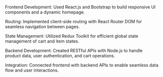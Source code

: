 Frontend Development: Used React.js and Bootstrap to build responsive UI components and a dynamic homepage.

Routing: Implemented client-side routing with React Router DOM for seamless navigation between pages.

State Management: Utilized Redux Toolkit for efficient global state management of cart and item states.

Backend Development: Created RESTful APIs with Node.js to handle product data, user authentication, and cart operations.

Integration: Connected frontend with backend APIs to enable seamless data flow and user interactions.
